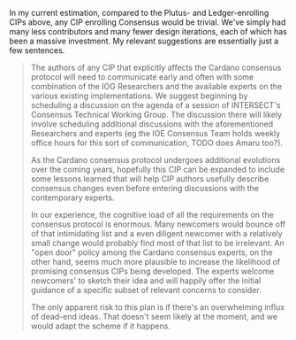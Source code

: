 In my current estimation, compared to the Plutus- and Ledger-enrolling CIPs above, any CIP enrolling Consensus would be trivial.
We've simply had many less contributors and many fewer design iterations, each of which has been a massive investment.
My relevant suggestions are essentially just a few sentences.

> The authors of any CIP that explicitly affects the Cardano consensus protocol will need to communicate early and often with some combination of the IOG Researchers and the available experts on the various existing implementations.
> We suggest beginning by scheduling a discussion on the agenda of a session of INTERSECT's Consensus Technical Working Group.
> The discussion there will likely involve scheduling additional discussions with the aforementioned Researchers and experts (eg the IOE Consensus Team holds weekly office hours for this sort of communication, TODO does Amaru too?).
> 
> As the Cardano consensus protocol undergoes additional evolutions over the coming years, hopefully this CIP can be expanded to include some lessons learned that will help CIP authors usefully describe consensus changes even before entering discussions with the contemporary experts.
> 
> In our experience, the cognitive load of all the requirements on the consensus protocol is enormous.
> Many newcomers would bounce off of that intimidating list and a even diligent newcomer with a relatively small change would probably find most of that list to be irrelevant.
> An "open door" policy among the Cardano consensus experts, on the other hand, seems much more plausible to increase the likelihood of promising consensus CIPs being developed.
> The experts welcome newcomers' to sketch their idea and will happily offer the initial guidance of a specific subset of relevant concerns to consider.
> 
> The only apparent risk to this plan is if there's an overwhelming influx of dead-end ideas.
> That doesn't seem likely at the moment, and we would adapt the scheme if it happens.
